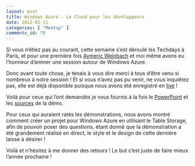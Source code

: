 ```yaml
---
layout: post
title: Windows Azure - Le Cloud pour les développeurs
date: 2012-02-11
categories: [ "Meetup" ]
comments_id: 79 
---
```


Si vous n’étiez pas au courant, cette semaine s’est déroulé les Techdays à Paris, et pour une première fois [Aymeric Weinbach](http://zecloud.fr) et moi même avons eu l’honneur d’animer une session autour de Windows Azure.

Donc avant toute chose, je tenais à vous dire merci à tous d’être venu si nombreux à notre session ! Et si vous n’avez pas pu venir, ne vous inquiétez pas, elle est déjà disponible puisque nous avons été enregistré en [live](http://tdtv.microsoft.fr/j1/?pos=16447) !

Voilà pour ceux qui l’ont demandés je vous fournis à la fois le [PowerPoint](https://skydrive.live.com/redir.aspx?cid=27033cda87e10205&resid=27033CDA87E10205!835&parid=27033CDA87E10205!235) et les [sources](https://skydrive.live.com/redir.aspx?cid=27033cda87e10205&resid=27033CDA87E10205!836&parid=27033CDA87E10205!235) de la démo.

Pour ceux qui auraient ratés les démonstrations, nous avons montré comment créer un projet pour Windows Azure en utilisant le Table Storage, afin de pouvoir poser des questions, étant donné que la démonstration a été grandement réalisé en direct, le style et le design de cette dernière laisse à désirer !

Voilà et n’hésitez à me donner des retours ! Le but c’est juste de faire mieux l’année prochaine !
